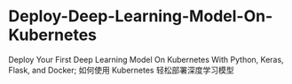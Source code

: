 # Deploy-Deep-Learning-Model-On-Kubernetes
Deploy Your First Deep Learning Model On Kubernetes With Python, Keras, Flask, and Docker; 如何使用 Kubernetes 轻松部署深度学习模型
